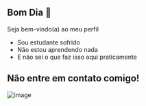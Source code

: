 ## Bom Dia 👋

Seja bem-vindo(a) ao meu perfil

- Sou estudante sofrido
- Não estou aprendendo nada
- E não sei o que faz isso aqui praticamente

## Não entre em contato comigo!

![image](https://github.com/PedroVirtual/PedroVirtual/assets/172657966/eccf90b5-5bae-4a2b-81bc-b1e45828a483)

